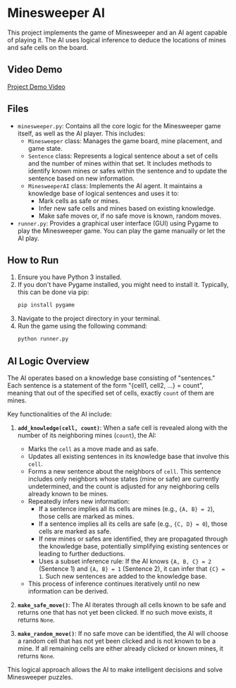 # Minesweeper AI

This project implements the game of Minesweeper and an AI agent capable of playing it. The AI uses logical inference to deduce the locations of mines and safe cells on the board.

## Video Demo

[Project Demo Video](https://www.youtube.com/watch?v=KKIweTb6s1E&ab_channel=%E6%9D%B1%E9%A2%A8%E7%A5%9E) 

## Files

*   `minesweeper.py`: Contains all the core logic for the Minesweeper game itself, as well as the AI player. This includes:
    *   `Minesweeper` class: Manages the game board, mine placement, and game state.
    *   `Sentence` class: Represents a logical sentence about a set of cells and the number of mines within that set. It includes methods to identify known mines or safes within the sentence and to update the sentence based on new information.
    *   `MinesweeperAI` class: Implements the AI agent. It maintains a knowledge base of logical sentences and uses it to:
        *   Mark cells as safe or mines.
        *   Infer new safe cells and mines based on existing knowledge.
        *   Make safe moves or, if no safe move is known, random moves.
*   `runner.py`: Provides a graphical user interface (GUI) using Pygame to play the Minesweeper game. You can play the game manually or let the AI play.

## How to Run

1.  Ensure you have Python 3 installed.
2.  If you don't have Pygame installed, you might need to install it. Typically, this can be done via pip:
    ```bash
    pip install pygame
    ```
3.  Navigate to the project directory in your terminal.
4.  Run the game using the following command:
    ```bash
    python runner.py
    ```

## AI Logic Overview

The AI operates based on a knowledge base consisting of "sentences." Each sentence is a statement of the form "{cell1, cell2, ...} = count", meaning that out of the specified set of cells, exactly `count` of them are mines.

Key functionalities of the AI include:

1.  **`add_knowledge(cell, count)`**: When a safe cell is revealed along with the number of its neighboring mines (`count`), the AI:
    *   Marks the `cell` as a move made and as safe.
    *   Updates all existing sentences in its knowledge base that involve this `cell`.
    *   Forms a new sentence about the neighbors of `cell`. This sentence includes only neighbors whose states (mine or safe) are currently undetermined, and the count is adjusted for any neighboring cells already known to be mines.
    *   Repeatedly infers new information:
        *   If a sentence implies all its cells are mines (e.g., `{A, B} = 2`), those cells are marked as mines.
        *   If a sentence implies all its cells are safe (e.g., `{C, D} = 0`), those cells are marked as safe.
        *   If new mines or safes are identified, they are propagated through the knowledge base, potentially simplifying existing sentences or leading to further deductions.
        *   Uses a subset inference rule: If the AI knows `{A, B, C} = 2` (Sentence 1) and `{A, B} = 1` (Sentence 2), it can infer that `{C} = 1`. Such new sentences are added to the knowledge base.
    *   This process of inference continues iteratively until no new information can be derived.

2.  **`make_safe_move()`**: The AI iterates through all cells known to be safe and returns one that has not yet been clicked. If no such move exists, it returns `None`.

3.  **`make_random_move()`**: If no safe move can be identified, the AI will choose a random cell that has not yet been clicked and is not known to be a mine. If all remaining cells are either already clicked or known mines, it returns `None`.

This logical approach allows the AI to make intelligent decisions and solve Minesweeper puzzles. 
